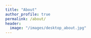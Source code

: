 ```yaml
---
title: "About"
author_profile: true
permalink: /about/
header:
  image: "/images/desktop_about.jpg"
---
```


